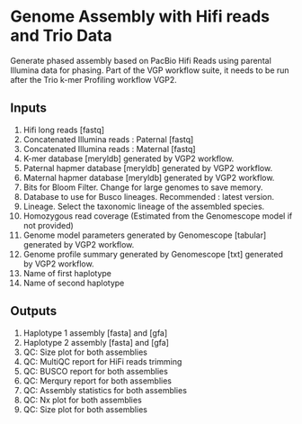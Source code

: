 # Genome Assembly with Hifi reads and Trio Data

Generate phased assembly based on PacBio Hifi Reads using parental Illumina data for phasing. Part of the VGP workflow suite, it needs to be run after the Trio k-mer Profiling workflow VGP2.

## Inputs

1. Hifi long reads [fastq]
2. Concatenated Illumina reads : Paternal [fastq]
3. Concatenated Illumina reads : Maternal [fastq]
4. K-mer database [meryldb] generated by VGP2 workflow.
5. Paternal hapmer database [meryldb] generated by VGP2 workflow.
6. Maternal hapmer database [meryldb] generated by VGP2 workflow.
7. Bits for Bloom Filter. Change for large genomes to save memory.
8. Database to use for Busco lineages. Recommended : latest version.
8. Lineage. Select the taxonomic lineage of the assembled species.  
9.  Homozygous read coverage (Estimated from the Genomescope model if not provided)
10. Genome model parameters generated by Genomescope [tabular] generated by VGP2 workflow.
11. Genome profile summary generated by Genomescope [txt] generated by VGP2 workflow.
12. Name of first haplotype
13. Name of second haplotype

## Outputs

1. Haplotype 1 assembly [fasta] and [gfa]
2. Haplotype 2 assembly [fasta] and [gfa]
9. QC: Size plot for both assemblies
5. QC: MultiQC report for HiFi reads trimming
6. QC: BUSCO report for both assemblies
7. QC: Merqury report for both assemblies
8. QC: Assembly statistics for both assemblies
9. QC: Nx plot for both assemblies
10. QC: Size plot for both assemblies

